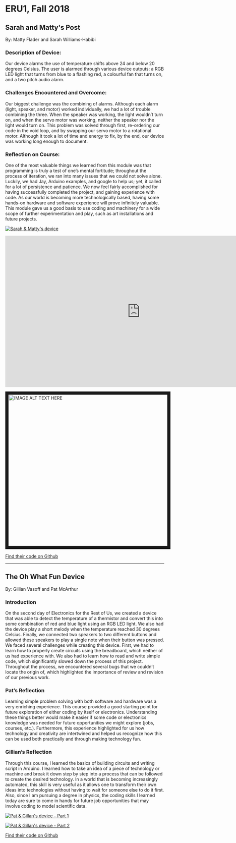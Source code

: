 # ERU1, Fall 2018

## Sarah and Matty's Post
By: Matty Flader and Sarah Williams-Habibi

### Description of Device:
Our device alarms the use of temperature shifts above 24 and below 20 degrees Celsius. The user is alarmed through various device outputs: a RGB LED light that turns from blue to a flashing red, a colourful fan that turns on, and a two pitch audio alarm. 

### Challenges Encountered and Overcome:
Our biggest challenge was the combining of alarms. Although each alarm (light, speaker, and motor) worked individually, we had a lot of trouble combining the three. When the speaker was working, the light wouldn’t turn on, and when the servo motor was working, neither the speaker nor the light would turn on. This problem was solved through first, re-ordering our code in the void loop, and by swapping our servo motor to a rotational motor. Although it took a lot of time and energy to fix, by the end, our device was working long enough to document. 

### Reflection on Course:
One of the most valuable things we learned from this module was that programming is truly a test of one’s mental fortitude; throughout the process of iteration, we ran into many issues that we could not solve alone. Luckily, we had Jay, Arduino examples, and google to help us; yet, it called for a lot of persistence and patience. We now feel fairly accomplished for having successfully completed the project, and gaining experience with code. As our world is becoming more technologically based, having some hands-on hardware and software experience will prove infinitely valuable. This module gave us a good basis to use coding and machinery for a wide scope of further experimentation and play, such as art installations and future projects.  

[![Sarah & Matty's device](http://img.youtube.com/vi/XrzZuxOnezI/0.jpg)](http://www.youtube.com/watch?v=XrzZuxOnezI)

<iframe width="853" height="480" src="https://www.youtube.com/embed/XrzZuxOnezI" frameborder="0" allow="accelerometer; autoplay; encrypted-media; gyroscope; picture-in-picture" allowfullscreen></iframe>

<a href="http://www.youtube.com/watch?feature=player_embedded&v=XrzZuxOnezI" target="_blank"><img src="http://img.youtube.com/vi/XrzZuxOnezI/0.jpg" alt="IMAGE ALT TEXT HERE" width="853" height="480" border="10" /></a>

[Find their code on Github](https://github.com/3IE1/ERU1-2018/tree/master/Submissions/Sarah_Matty)

*** 

## The Oh What Fun Device
By: Gillian Vasoff and Pat McArthur

### Introduction
On the second day of Electronics for the Rest of Us, we created a device that was able to detect the temperature of a thermistor and convert this into some combination of red and blue light using an RGB LED light. We also had the device play a short melody when the temperature reached 30 degrees Celsius. Finally, we connected two speakers to two different buttons and allowed these speakers to play a single note when their button was pressed. We faced several challenges while creating this device. First, we had to learn how to properly create circuits using the breadboard, which neither of us had experience with. We also had to learn how to read and write simple code, which significantly slowed down the process of this project. Throughout the process, we encountered several bugs that we couldn’t locate the origin of, which highlighted the importance of review and revision of our previous work. 

### Pat’s Reflection
Learning simple problem solving with both software and hardware was a very enriching experience. This course provided a good starting point for future exploration of either coding by itself or electronics. Understanding these things better would make it easier if some code or electronics knowledge was needed for future opportunities we might explore (jobs, courses, etc.). Furthermore, this experience highlighted for us how technology and creativity are intertwined and helped us recognize how this can be used both practically and through making technology fun. 

### Gillian’s Reflection
Through this course, I learned the basics of building circuits and writing script in Arduino. I learned how to take an idea of a piece of technology or machine and break it down step by step into a process that can be followed to create the desired technology. In a world that is becoming increasingly automated, this skill is very useful as it allows one to transform their own ideas into technologies without having to wait for someone else to do it first. Also, since I am pursuing a degree in physics, the coding skills I learned today are sure to come in handy for future job opportunities that may involve coding to model scientific data.   

[![Pat & Gillan's device - Part 1](http://img.youtube.com/vi/k-AcbdcC7Xk/0.jpg)](http://www.youtube.com/watch?v=k-AcbdcC7Xk)

[![Pat & Gillan's device - Part 2](http://img.youtube.com/vi/f9ImNANifZM/0.jpg)](http://www.youtube.com/watch?v=f9ImNANifZM)

[Find their code on Github](https://github.com/3IE1/ERU1-2018/tree/master/Submissions/Patrick_Gillian)

